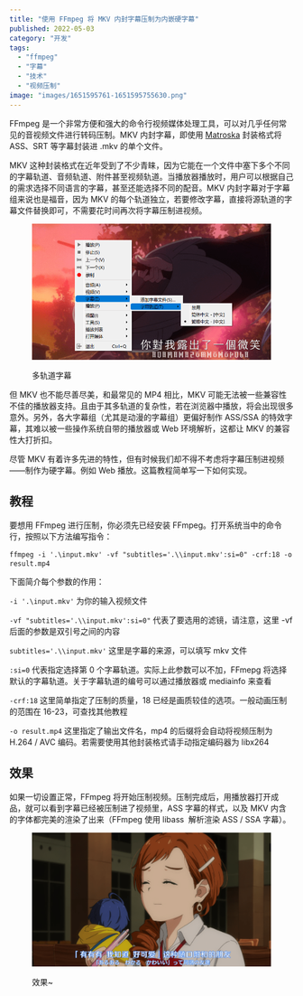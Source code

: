 ```yaml
---
title: "使用 FFmpeg 将 MKV 内封字幕压制为内嵌硬字幕"
published: 2022-05-03
category: "开发"
tags:
  - "ffmpeg"
  - "字幕"
  - "技术"
  - "视频压制"
image: "images/1651595761-1651595755630.png"
---
```


FFmpeg 是一个非常方便和强大的命令行视频媒体处理工具，可以对几乎任何常见的音视频文件进行转码压制。MKV 内封字幕，即使用 [Matroska](https://zh.wikipedia.org/zh-cn/Matroska) 封装格式将 ASS、SRT 等字幕封装进 .mkv 的单个文件。

MKV 这种封装格式在近年受到了不少青睐，因为它能在一个文件中塞下多个不同的字幕轨道、音频轨道、附件甚至视频轨道。当播放器播放时，用户可以根据自己的需求选择不同语言的字幕，甚至还能选择不同的配音。MKV 内封字幕对于字幕组来说也是福音，因为 MKV 的每个轨道独立，若要修改字幕，直接将源轨道的字幕文件替换即可，不需要花时间再次将字幕压制进视频。

<figure>

![](images/1651593247-1651592962497.png)

<figcaption>

多轨道字幕

</figcaption>

</figure>

但 MKV 也不能尽善尽美，和最常见的 MP4 相比，MKV 可能无法被一些兼容性不佳的播放器支持。且由于其多轨道的复杂性，若在浏览器中播放，将会出现很多意外。另外，各大字幕组（尤其是动漫的字幕组）更偏好制作 ASS/SSA 的特效字幕，其难以被一些操作系统自带的播放器或 Web 环境解析，这都让 MKV 的兼容性大打折扣。

尽管 MKV 有着许多先进的特性，但有时候我们却不得不考虑将字幕压制进视频——制作为硬字幕。例如 Web 播放。这篇教程简单写一下如何实现。

## 教程

要想用 FFmpeg 进行压制，你必须先已经安装 FFmpeg。打开系统当中的命令行，按照以下方法编写指令：

```
ffmpeg -i '.\input.mkv' -vf "subtitles='.\\input.mkv':si=0" -crf:18 -o result.mp4
```

下面简介每个参数的作用：

`-i '.\input.mkv'` 为你的输入视频文件

`-vf "subtitles='.\\input.mkv':si=0"` 代表了要选用的滤镜，请注意，这里 -vf 后面的参数是双引号之间的内容

`subtitles='.\\input.mkv'` 这里是字幕的来源，可以填写 mkv 文件

`:si=0` 代表指定选择第 0 个字幕轨道。实际上此参数可以不加，FFmepg 将选择默认的字幕轨道。关于字幕轨道的编号可以通过播放器或 mediainfo 来查看

`-crf:18` 这里简单指定了压制的质量，18 已经是画质较佳的选项。一般动画压制的范围在 16-23，可查找其他教程

`-o result.mp4` 这里指定了输出文件名，mp4 的后缀将会自动将视频压制为 H.264 / AVC 编码。若需要使用其他封装格式请手动指定编码器为 libx264

## 效果

如果一切设置正常，FFmpeg 将开始压制视频。压制完成后，用播放器打开成品，就可以看到字幕已经被压制进了视频里，ASS 字幕的样式，以及 MKV 内含的字体都完美的渲染了出来（FFmpeg 使用 libass  解析渲染 ASS / SSA 字幕）。

<figure>

![](images/1651595761-1651595755630.png)

<figcaption>

效果~

</figcaption>

</figure>
